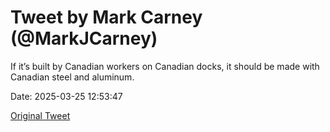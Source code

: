 # Tweet by Mark Carney (@MarkJCarney)

If it’s built by Canadian workers on Canadian docks, it should be made with Canadian steel and aluminum.

Date: 2025-03-25 12:53:47

[Original Tweet](https://x.com/MarkJCarney/status/1904517066830315634)
